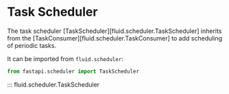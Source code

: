 # Task Scheduler

The task scheduler [TaskScheduler][fluid.scheduler.TaskScheduler] inherits
from the [TaskConsumer][fluid.scheduler.TaskConsumer] to add scheduling of
periodic tasks.

It can be imported from `fluid.scheduler`:

```python
from fastapi.scheduler import TaskScheduler
```

::: fluid.scheduler.TaskScheduler
